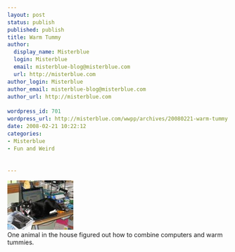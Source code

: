 ```yaml
---
layout: post
status: publish
published: publish
title: Warm Tummy
author:
  display_name: Misterblue
  login: Misterblue
  email: misterblue-blog@misterblue.com
  url: http://misterblue.com
author_login: Misterblue
author_email: misterblue-blog@misterblue.com
author_url: http://misterblue.com

wordpress_id: 701
wordpress_url: http://misterblue.com/wwpp/archives/20080221-warm-tummy
date: 2008-02-21 10:22:12
categories:
- Misterblue
- Fun and Weird


---
```

<div class="g2image_float_left"><a href="/images/oldimages/IMG_0199.jpg"><img src="/images/oldimages/thumb/IMG_0199.jpg" class="oldImageThumb"/></a></div>One animal in the house figured out how to combine computers and warm tummies.
